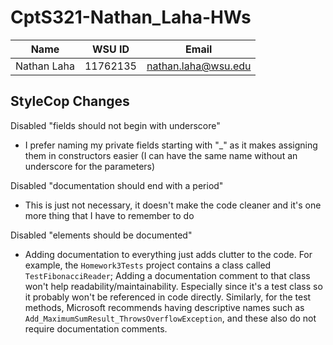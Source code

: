 # CptS321-Nathan_Laha-HWs

| Name     | WSU ID              | Email |
| ----------- | -------- | ------------------- |
| Nathan Laha            | 11762135         | nathan.laha@wsu.edu                    |

## StyleCop Changes

Disabled "fields should not begin with underscore"
- I prefer naming my private fields starting with "_" as it makes assigning them in constructors easier (I can have the same name without an underscore for the parameters)

Disabled "documentation should end with a period"
- This is just not necessary, it doesn't make the code cleaner and it's one more thing that I have to remember to do

Disabled "elements should be documented"
- Adding documentation to everything just adds clutter to the code. For example, the `Homework3Tests` project contains a class called `TestFibonacciReader`; Adding a documentation comment to that class won't help readability/maintainability. Especially since it's a test class so it probably won't be referenced in code directly. Similarly, for the test methods, Microsoft recommends having descriptive names such as `Add_MaximumSumResult_ThrowsOverflowException`, and these also do not require documentation comments.